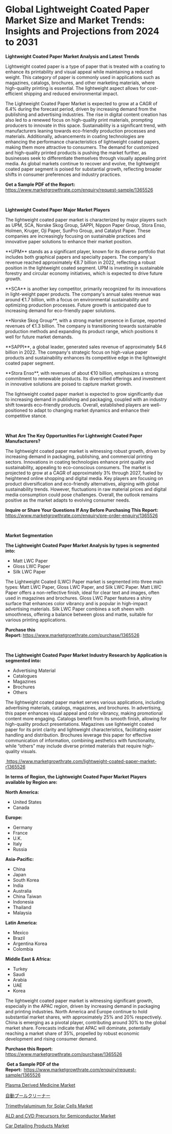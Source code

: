 <p><h1>Global Lightweight Coated Paper Market Size and Market Trends: Insights and Projections from 2024 to 2031</h1></p><p><strong>Lightweight Coated Paper Market Analysis and Latest Trends</strong></p>
<p><p>Lightweight coated paper is a type of paper that is treated with a coating to enhance its printability and visual appeal while maintaining a reduced weight. This category of paper is commonly used in applications such as magazines, catalogs, brochures, and other marketing materials, where high-quality printing is essential. The lightweight aspect allows for cost-efficient shipping and reduced environmental impact.</p><p>The Lightweight Coated Paper Market is expected to grow at a CAGR of 6.4% during the forecast period, driven by increasing demand from the publishing and advertising industries. The rise in digital content creation has also led to a renewed focus on high-quality print materials, prompting producers to innovate in this space. Sustainability is a significant trend, with manufacturers leaning towards eco-friendly production processes and materials. Additionally, advancements in coating technologies are enhancing the performance characteristics of lightweight coated papers, making them more attractive to consumers. The demand for customized and high-quality printed products is pushing the market further, as businesses seek to differentiate themselves through visually appealing print media. As global markets continue to recover and evolve, the lightweight coated paper segment is poised for substantial growth, reflecting broader shifts in consumer preferences and industry practices.</p></p>
<p><strong>Get a Sample PDF of the Report:&nbsp;</strong> <a href="https://www.marketgrowthrate.com/enquiry/request-sample/1365526">https://www.marketgrowthrate.com/enquiry/request-sample/1365526</a></p>
<p>&nbsp;</p>
<p><strong>Lightweight Coated Paper Major Market Players</strong></p>
<p><p>The lightweight coated paper market is characterized by major players such as UPM, SCA, Norske Skog Group, SAPPI, Nippon Paper Group, Stora Enso, Holmen, Kruger, Oji Paper, SunPro Group, and Catalyst Paper. These companies are increasingly focusing on sustainable practices and innovative paper solutions to enhance their market position.</p><p>**UPM** stands as a significant player, known for its diverse portfolio that includes both graphical papers and specialty papers. The company's revenue reached approximately €8.7 billion in 2022, reflecting a robust position in the lightweight coated segment. UPM is investing in sustainable forestry and circular economy initiatives, which is expected to drive future growth.</p><p>**SCA** is another key competitor, primarily recognized for its innovations in light-weight paper products. The company's annual sales revenue was around €1.7 billion, with a focus on environmental sustainability and optimizing production processes. Future growth is anticipated due to increasing demand for eco-friendly paper solutions.</p><p>**Norske Skog Group**, with a strong market presence in Europe, reported revenues of €1.3 billion. The company is transitioning towards sustainable production methods and expanding its product range, which positions it well for future market demands.</p><p>**SAPPI**, a global leader, generated sales revenue of approximately $4.6 billion in 2022. The company's strategic focus on high-value paper products and sustainability enhances its competitive edge in the lightweight coated paper segment.</p><p>**Stora Enso**, with revenues of about €10 billion, emphasizes a strong commitment to renewable products. Its diversified offerings and investment in innovative solutions are poised to capture market growth.</p><p>The lightweight coated paper market is expected to grow significantly due to increasing demand in publishing and packaging, coupled with an industry shift towards eco-friendly products. Overall, established players are well-positioned to adapt to changing market dynamics and enhance their competitive stance.</p></p>
<p>&nbsp;</p>
<p><strong>What Are The Key Opportunities For Lightweight Coated Paper Manufacturers?</strong></p>
<p><p>The lightweight coated paper market is witnessing robust growth, driven by increasing demand in packaging, publishing, and commercial printing sectors. Innovations in coating technologies enhance print quality and sustainability, appealing to eco-conscious consumers. The market is projected to grow at a CAGR of approximately 3% through 2027, fueled by heightened online shopping and digital media. Key players are focusing on product diversification and eco-friendly alternatives, aligning with global sustainability trends. However, fluctuations in raw material prices and digital media consumption could pose challenges. Overall, the outlook remains positive as the market adapts to evolving consumer needs.</p></p>
<p><strong>Inquire or Share Your Questions If Any Before Purchasing This Report:</strong> <a href="https://www.marketgrowthrate.com/enquiry/pre-order-enquiry/1365526">https://www.marketgrowthrate.com/enquiry/pre-order-enquiry/1365526</a></p>
<p>&nbsp;</p>
<p><strong>Market Segmentation</strong></p>
<p><strong>The Lightweight Coated Paper Market Analysis by types is segmented into:</strong></p>
<p><ul><li>Matt LWC Paper</li><li>Gloss LWC Paper</li><li>Silk LWC Paper</li></ul></p>
<p><p>The Lightweight Coated (LWC) Paper market is segmented into three main types: Matt LWC Paper, Gloss LWC Paper, and Silk LWC Paper. Matt LWC Paper offers a non-reflective finish, ideal for clear text and images, often used in magazines and brochures. Gloss LWC Paper features a shiny surface that enhances color vibrancy and is popular in high-impact advertising materials. Silk LWC Paper combines a soft sheen with smoothness, offering a balance between gloss and matte, suitable for various printing applications.</p></p>
<p><strong>Purchase this Report:&nbsp;</strong><a href="https://www.marketgrowthrate.com/purchase/1365526">https://www.marketgrowthrate.com/purchase/1365526</a></p>
<p>&nbsp;</p>
<p><strong>The Lightweight Coated Paper Market Industry Research by Application is segmented into:</strong></p>
<p><ul><li>Advertising Material</li><li>Catalogues</li><li>Magazines</li><li>Brochures</li><li>Others</li></ul></p>
<p><p>The lightweight coated paper market serves various applications, including advertising materials, catalogs, magazines, and brochures. In advertising, this paper enhances visual appeal and color vibrancy, making promotional content more engaging. Catalogs benefit from its smooth finish, allowing for high-quality product presentations. Magazines use lightweight coated paper for its print clarity and lightweight characteristics, facilitating easier handling and distribution. Brochures leverage this paper for effective communication of information, combining aesthetics with functionality, while “others” may include diverse printed materials that require high-quality visuals.</p></p>
<p><a href="https://www.marketgrowthrate.com/lightweight-coated-paper-market-r1365526">&nbsp;https://www.marketgrowthrate.com/lightweight-coated-paper-market-r1365526</a></p>
<p><strong>In terms of Region, the Lightweight Coated Paper Market Players available by Region are:</strong></p>
<p>
    <p> <strong> North America: </strong>
        <ul>
            <li>United States</li>
            <li>Canada</li>
        </ul>
        </p> 
    <p> <strong> Europe: </strong>
        <ul>
            <li>Germany</li>
            <li>France</li>
            <li>U.K.</li>
            <li>Italy</li>
            <li>Russia</li>
        </ul>
        </p> 
    <p> <strong> Asia-Pacific: </strong>
        <ul>
            <li>China</li>
            <li>Japan</li>
            <li>South Korea</li>
            <li>India</li>
            <li>Australia</li>
            <li>China Taiwan</li>
            <li>Indonesia</li>
            <li>Thailand</li>
            <li>Malaysia</li>
        </ul>
        </p> 
    <p> <strong> Latin America: </strong>
        <ul>
            <li>Mexico</li>
            <li>Brazil</li>
            <li>Argentina Korea</li>
            <li>Colombia</li>
        </ul>
        </p> 
    <p> <strong> Middle East & Africa: </strong>
        <ul>
            <li>Turkey</li>
            <li>Saudi</li>
            <li>Arabia</li>
            <li>UAE</li>
            <li>Korea</li>
        </ul>
    </p>
    </p>
<p><p>The lightweight coated paper market is witnessing significant growth, especially in the APAC region, driven by increasing demand in packaging and printing industries. North America and Europe continue to hold substantial market shares, with approximately 25% and 20% respectively. China is emerging as a pivotal player, contributing around 30% to the global market share. Forecasts indicate that APAC will dominate, potentially reaching a market share of 35%, propelled by robust economic development and rising consumer demand.</p></p>
<p><strong>Purchase this Report: </strong><a href="https://www.marketgrowthrate.com/purchase/1365526">https://www.marketgrowthrate.com/purchase/1365526</a></p>
<p>&nbsp;<strong>Get a Sample PDF of the Report:&nbsp;&nbsp;</strong><a href="https://www.marketgrowthrate.com/enquiry/request-sample/1365526">https://www.marketgrowthrate.com/enquiry/request-sample/1365526</a></p>
<p><strong></strong></p>
<p><p><a href="https://www.linkedin.com/pulse/plasma-derived-medicine-market-size-growing-cagr-93-report-ny11e?trackingId=A06j0EWeSYCsVxa6vlK1lg%3D%3D">Plasma Derived Medicine Market</a></p><p><a href="https://medium.com/@jessicagtk0/%E8%87%AA%E5%8B%95%E3%83%97%E3%83%BC%E3%83%AB%E3%82%AF%E3%83%AA%E3%83%BC%E3%83%8A%E3%83%BC%E5%B8%82%E5%A0%B4-%E6%A5%AD%E7%95%8C%E3%81%AE%E7%8A%B6%E6%B3%81-%E6%88%90%E9%95%B7%E3%81%AE%E8%BB%8C%E8%B7%A1-%E5%8F%8A%E3%81%B3%E3%82%B0%E3%83%AD%E3%83%BC%E3%83%90%E3%83%AB%E5%B8%82%E5%A0%B4-1da2ec0a2327?postPublishedType=repub">自動プールクリーナー</a></p><p><a href="https://issuu.com/reportprime-2/docs/trimethylaluminum-for-solar-cells-m_3809a3bdf0299e">Trimethylaluminum for Solar Cells Market</a></p><p><a href="https://issuu.com/reportprime-2/docs/ald-and-cvd-precursors-for-semicond_01ca3d358e4152">ALD and CVD Precursors for Semiconductor Market</a></p><p><a href="https://www.linkedin.com/pulse/what-growth-opportunities-challenges-car-detailing-products-vshke?trackingId=OXV3F59LQZCD6Cy9Wqmizg%3D%3D">Car Detailing Products Market</a></p></p>